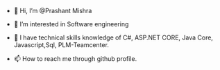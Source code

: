 - 👋 Hi, I’m @Prashant Mishra
- 👀 I’m interested in Software engineering
- 🌱 I have technical skills knowledge of C#, ASP.NET CORE, Java Core, Javascript,Sql, PLM-Teamcenter.

- 📫 How to reach me through github profile.

<!---
PrashantMish/PrashantMish is a ✨ special ✨ repository because its `README.md` (this file) appears on your GitHub profile.
You can click the Preview link to take a look at your changes.
--->
